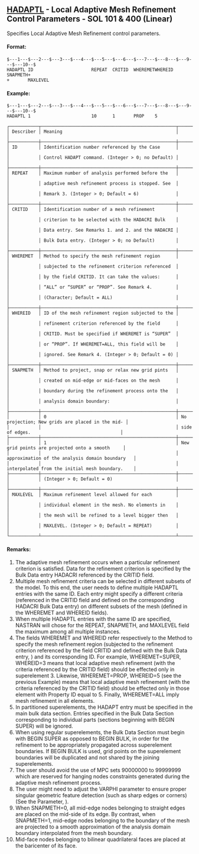 ## [HADAPTL](https://nexus.hexagon.com/documentationcenter/bundle/MSC_Nastran_2022.4/page/Nastran_Combined_Book/qrg/bulkfgil/TOC.HADAPTL.xhtml) - Local Adaptive Mesh Refinement Control Parameters - SOL 101 & 400 (Linear)

Specifies Local Adaptive Mesh Refinement control parameters.

#### Format:

```nastran
$---1---$---2---$---3---$---4---$---5---$---6---$---7---$---8---$---9---$---10--$
HADAPTL ID                      REPEAT  CRITID  WHEREMETWHEREID SNAPMETH+       
+       MAXLEVEL                                                                
```

#### Example:

```nastran
$---1---$---2---$---3---$---4---$---5---$---6---$---7---$---8---$---9---$---10--$
HADAPTL 1                       10      1       PROP    5                       
```

```text
┌───────────┬───────────────────────────────────────────────────┬─────────────────────────────────────────────────┐
│ Describer │ Meaning                                           │                                                 │
├───────────┼───────────────────────────────────────────────────┼─────────────────────────────────────────────────┤
│ ID        │ Identification number referenced by the Case      │                                                 │
│           │ Control HADAPT command. (Integer > 0; no Default) │                                                 │
├───────────┼───────────────────────────────────────────────────┼─────────────────────────────────────────────────┤
│ REPEAT    │ Maximum number of analysis performed before the   │                                                 │
│           │ adaptive mesh refinement process is stopped. See  │                                                 │
│           │ Remark 3. (Integer > 0; Default = 6)              │                                                 │
├───────────┼───────────────────────────────────────────────────┼─────────────────────────────────────────────────┤
│ CRITID    │ Identification number of a mesh refinement        │                                                 │
│           │ criterion to be selected with the HADACRI Bulk    │                                                 │
│           │ Data entry. See Remarks 1. and 2. and the HADACRI │                                                 │
│           │ Bulk Data entry. (Integer > 0; no Default)        │                                                 │
├───────────┼───────────────────────────────────────────────────┼─────────────────────────────────────────────────┤
│ WHEREMET  │ Method to specify the mesh refinement region      │                                                 │
│           │ subjected to the refinement criterion referenced  │                                                 │
│           │ by the field CRITID. It can take the values:      │                                                 │
│           │ “ALL” or “SUPER” or “PROP”. See Remark 4.         │                                                 │
│           │ (Character; Default = ALL)                        │                                                 │
├───────────┼───────────────────────────────────────────────────┼─────────────────────────────────────────────────┤
│ WHEREID   │ ID of the mesh refinement region subjected to the │                                                 │
│           │ refinement criterion referenced by the field      │                                                 │
│           │ CRITID. Must be specified if WHEREMET is “SUPER”  │                                                 │
│           │ or “PROP”. If WHEREMET=ALL, this field will be    │                                                 │
│           │ ignored. See Remark 4. (Integer > 0; Default = 0) │                                                 │
├───────────┼───────────────────────────────────────────────────┼─────────────────────────────────────────────────┤
│ SNAPMETH  │ Method to project, snap or relax new grid pints   │                                                 │
│           │ created on mid-edge or mid-faces on the mesh      │                                                 │
│           │ boundary during the refinement process onto the   │                                                 │
│           │ analysis domain boundary:                         │                                                 │
├───────────┼───────────────────────────────────────────────────┼─────────────────────────────────────────────────┤
│           │ 0                                                 │ No projection; New grids are placed in the mid- │
│           │                                                   │ side of edges.                                  │
├───────────┼───────────────────────────────────────────────────┼─────────────────────────────────────────────────┤
│           │ 1                                                 │ New grid points are projected onto a smooth     │
│           │                                                   │ approximation of the analysis domain boundary   │
│           │                                                   │ interpolated from the initial mesh boundary.    │
├───────────┼───────────────────────────────────────────────────┼─────────────────────────────────────────────────┤
│           │ (Integer > 0; Default = 0)                        │                                                 │
├───────────┼───────────────────────────────────────────────────┼─────────────────────────────────────────────────┤
│ MAXLEVEL  │ Maximum refinement level allowed for each         │                                                 │
│           │ individual element in the mesh. No elements in    │                                                 │
│           │ the mesh will be refined to a level bigger then   │                                                 │
│           │ MAXLEVEL. (Integer > 0; Default = REPEAT)         │                                                 │
└───────────┴───────────────────────────────────────────────────┴─────────────────────────────────────────────────┘
```

#### Remarks:

1. The adaptive mesh refinement occurs when a particular refinement criterion is satisfied. Data for the refinement criterion is specified by the Bulk Data entry HADACRI referenced by the CRITID field.
2. Multiple mesh refinement criteria can be selected in different subsets of the model. To this end, the user needs to define multiple HADAPTL entries with the same ID. Each entry might specify a different criteria (referenced in the CRITID field and defined on the corresponding HADACRI Bulk Data entry) on different subsets of the mesh (defined in the WHEREMET and WHEREID fields).
3. When multiple HADAPTL entries with the same ID are specified, NASTRAN will chose for the REPEAT, SNAPMETH, and MAXLEVEL field the maximum among all multiple instances.
4. The fields WHEREMET and WHEREID refer respectively to the Method to specify the mesh refinement region (subjected to the refinement criterion referenced by the field CRITID and defined with the Bulk Data entry,  ) and its corresponding ID. For example, WHEREMET=SUPER, WHEREID=3 means that local adaptive mesh refinement (with the criteria referenced by the CRITID field) should be effected only in superelement 3. Likewise, WHEREMET=PROP, WHEREID=5 (see the previous Example) means that local adaptive mesh refinement (with the criteria referenced by the CRITID field) should be effected only in those element with Property ID equal to 5. Finally, WHEREMET=ALL imply mesh refinement in all elements.
5. In partitioned superelements, the HADAPT entry must be specified in the main bulk data section. Entries specified in the Bulk Data Section corresponding to individual parts (sections beginning with BEGIN SUPER) will be ignored.
6. When using regular superelements, the Bulk Data Section must begin with BEGIN SUPER as opposed to BEGIN BULK, in order for the refinement to be appropriately propagated across superelement boundaries. If BEGIN BULK is used, grid points on the superelement boundaries will be duplicated and not shared by the joining superelements.
7. The user should avoid the use of MPC sets 90000000 to 99999999 which are reserved for hanging nodes constraints generated during the adaptive mesh refinement process.
8. The user might need to adjust the VARPHI parameter to ensure proper singular geometric feature detection (such as sharp edges or corners) (See the Parameter,  ).
9. When SNAPMETH=0, all mid-edge nodes belonging to straight edges are placed on the mid-side of its edge. By contrast, when SNAPMETH=1, mid-edge nodes belonging to the boundary of the mesh are projected to a smooth approximation of the analysis domain boundary interpolated from the mesh boundary.
10. Mid-face nodes belonging to bilinear quadrilateral faces are placed at the baricenter of its face.
